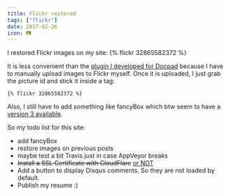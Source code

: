 ```yaml
---
title: Flickr restored
tags: ["flickr"]
date: 2017-02-26
icon: 📷
---
```

I restored Flickr images on my site:
{% flickr 32865582372 %}

It is less convenient than the [plugin I developed for Docpad](https://github.com/tomap/docpad-plugin-flickrimages) because I have to manually upload images to Flickr myself. Once it is uploaded, I just grab the picture id and stick it inside a tag:
```
{% flickr 32865582372 %}
```

Also, I still have to add something like fancyBox which btw seem to have a [version 3 available](https://fancyapps.com/fancybox/3/).

So my todo list for this site:
- add fancyBox
- restore images on previous posts
- maybe test a bit Travis just in case AppVeyor breaks
- ~~Install a SSL Certificate with CloudFlare~~ [or NOT](https://arstechnica.com/security/2017/02/serious-cloudflare-bug-exposed-a-potpourri-of-secret-customer-data/)
- Add a button to display Disqus comments. So they are not loaded by default. 
- Publish my resume :)
